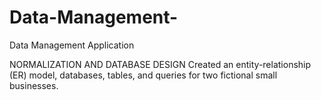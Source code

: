 # Data-Management-
Data Management Application

NORMALIZATION AND DATABASE DESIGN
Created an entity-relationship (ER) model, databases, tables, and queries
for two fictional small businesses.
